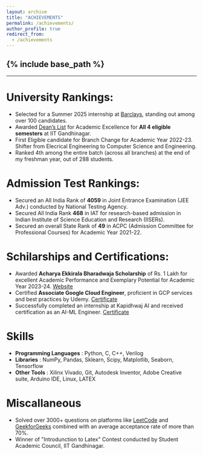 ```yaml
---
layout: archive
title: "ACHIEVEMENTS"
permalink: /achievements/
author_profile: true
redirect_from:
  - /achievements
---
```


{% include base_path %}
-----
-----


University Rankings:
======
* Selected for a Summer 2025 internship at  [Barclays](https://www.barclays.in/), standing out among over 100 candidates.
* Awarded [Dean’s List](https://www.iitgn.ac.in/students/deanslist) for Academic Excellence for **All 4 eligible semesters** at IIT Gandhinagar.
* First Eligible candidate for Branch Change for Academic Year 2022-23. Shifter from Elecrical Engineering to Computer Science and Engineering.
* Ranked 4th among the entire batch (across all branches) at the end of my freshman year, out of 288 students.
 
Admission Test Rankings:
======
* Secured an All India Rank of **4059** in Joint Entrance Examination (JEE Adv.) conducted by National Testing Agency.
* Secured All India Rank **468** in IAT for research-based admission in Indian Institute of Science Education and Research (IISERs).
* Secured an overall State Rank of **49** in ACPC (Admission Committee for Professional Courses) for Academic Year 2021-22.

Schilarships and Certifications:
=====
* Awarded **Acharya Ekkirala Bharadwaja Scholarship** of Rs. 1 Lakh for excellent Academic Performance and Exemplary Potential for Academic Year 2023-24. [Website](https://iitgn.ac.in/students/scholarships/Acharya-Ekkirala-Bharadwaja-Scholarship)
* Certified **Associate Google Cloud Engineer**, proficient in GCP services and best practices by Udemy. [Certificate](https://www.udemy.com/certificate/UC-b5a53396-ff92-4d48-aa8f-d44e43540f34/)
* Successfully completed an internship at Kapidhwaj AI and received certification as an AI-ML Engineer. [Certificate](/files/AdityaMehtaCertificate.pdf)

Skills
======
* __Programming Languages__ : Python, C, C++, Verilog
* __Libraries__ : NumPy, Pandas, Sklearn, Scipy, Matplotlib, Seaborn, Tensorflow
* __Other Tools__ : Xilinx Vivado, Git, Autodesk Inventor, Adobe Creative suite, Arduino IDE, Linux, LATEX

Miscallaneous
======
* Solved over 3000+ questions on platforms like [LeetCode](https://leetcode.com/u/aditya-me13/) and [GeekforGeeks](https://www.geeksforgeeks.org/user/aditya_me13/) combined with an average acceptance rate of more than 70%.
* Winner of "Introdunction to Latex" Contest conducted by Student Academic Council, IIT Gandhinagar.

<!-- Projects:
======
  <ul>{% for post in site.teaching reversed %}
    {% include archive-single-cv.html %}
  {% endfor %}</ul> -->
  

<!-- Publications
======
  <ul>{% for post in site.publications reversed %}
    {% include archive-single-cv.html %}
  {% endfor %}</ul>
  
Talks
======
  <ul>{% for post in site.talks reversed %}
    {% include archive-single-talk-cv.html  %}
  {% endfor %}</ul>
  
  
Service and leadership
======
* Currently signed in to 43 different slack teams -->
